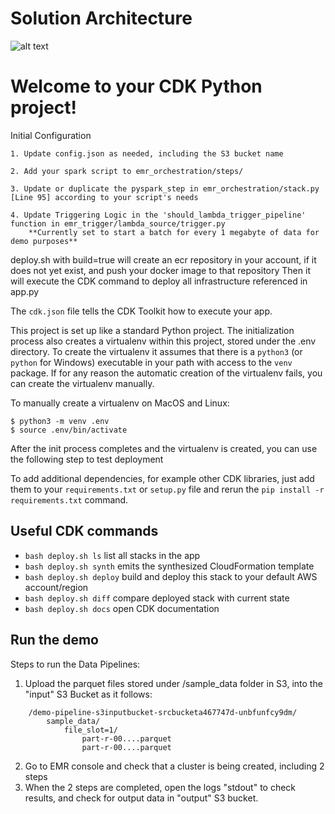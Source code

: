 # Solution Architecture

![alt text](https://github.com/awslabs/aws-emr-launch/blob/43a28f00f98399d838a8e403631fadef6d01750b/examples/spark_batch_orchestration/BatchSparkPipelineArchitecture.png?raw=true)

# Welcome to your CDK Python project!

Initial Configuration
    
    1. Update config.json as needed, including the S3 bucket name 
      
    2. Add your spark script to emr_orchestration/steps/
    
    3. Update or duplicate the pyspark_step in emr_orchestration/stack.py [Line 95] according to your script's needs

    4. Update Triggering Logic in the 'should_lambda_trigger_pipeline' function in emr_trigger/lambda_source/trigger.py
        **Currently set to start a batch for every 1 megabyte of data for demo purposes**

deploy.sh with build=true will create an ecr repository in your account, if it does not yet exist, and push your docker image to that repository
Then it will execute the CDK command to deploy all infrastructure referenced in app.py 
       
The `cdk.json` file tells the CDK Toolkit how to execute your app.

This project is set up like a standard Python project.  The initialization
process also creates a virtualenv within this project, stored under the .env
directory.  To create the virtualenv it assumes that there is a `python3`
(or `python` for Windows) executable in your path with access to the `venv`
package. If for any reason the automatic creation of the virtualenv fails,
you can create the virtualenv manually.

To manually create a virtualenv on MacOS and Linux:

```
$ python3 -m venv .env
$ source .env/bin/activate
```

After the init process completes and the virtualenv is created, you can use the following
step to test deployment

To add additional dependencies, for example other CDK libraries, just add
them to your `requirements.txt` or `setup.py` file and rerun the `pip install -r requirements.txt`
command.

## Useful CDK commands

 * `bash deploy.sh ls`          list all stacks in the app
 * `bash deploy.sh synth`       emits the synthesized CloudFormation template
 * `bash deploy.sh deploy`      build and deploy this stack to your default AWS account/region
 * `bash deploy.sh diff`        compare deployed stack with current state
 * `bash deploy.sh docs`        open CDK documentation

 ## Run the demo

 Steps to run the Data Pipelines:
1. Upload the parquet files stored under /sample_data folder in S3, into the "input" S3 Bucket as it follows:
```
    /demo-pipeline-s3inputbucket-srcbucketa467747d-unbfunfcy9dm/
        sample_data/
            file_slot=1/
                part-r-00....parquet
                part-r-00....parquet
```
2. Go to EMR console and check that a cluster is being created, including 2 steps
3. When the 2 steps are completed, open the logs "stdout" to check results, and check for output data in "output" S3 bucket.